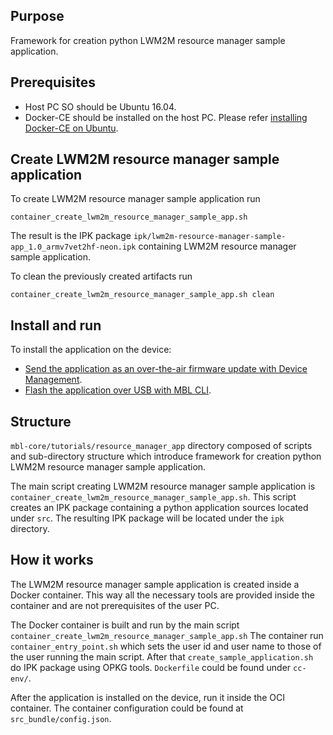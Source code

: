 ## Purpose

Framework for creation python LWM2M resource manager sample application.

## Prerequisites

 * Host PC SO should be Ubuntu 16.04.
 * Docker-CE should be installed on the host PC. Please refer [installing Docker-CE on Ubuntu](https://docs.docker.com/install/linux/docker-ce/ubuntu/).

## Create LWM2M resource manager sample application

To create LWM2M resource manager sample application run
```
container_create_lwm2m_resource_manager_sample_app.sh
```

The result is the IPK package ```ipk/lwm2m-resource-manager-sample-app_1.0_armv7vet2hf-neon.ipk``` 
containing LWM2M resource manager sample application.

To clean the previously created artifacts run
```
container_create_lwm2m_resource_manager_sample_app.sh clean
```

## Install and run

To install the application on the device:

 * [Send the application as an over-the-air firmware update with Device Management](https://os.mbed.com/docs/mbed-linux-os/v0.5/getting-started/tutorial-updating-mbl-devices-and-applications.html).
 * [Flash the application over USB with MBL CLI](https://os.mbed.com/docs/mbed-linux-os/v0.5/tools/device-update.html#update-an-application).



## Structure

```mbl-core/tutorials/resource_manager_app``` directory composed of scripts and sub-directory structure
which introduce framework for creation python LWM2M resource manager sample application.

The main script creating LWM2M resource manager sample application is ```container_create_lwm2m_resource_manager_sample_app.sh```.
This script creates an IPK package containing a python application sources located under ```src```.
The resulting IPK package will be located under the ```ipk``` directory.

## How it works

The LWM2M resource manager sample application is created inside a Docker container. This way all the necessary tools
are provided inside the container and are not prerequisites of the user PC. 

The Docker container is built and run by the main script ```container_create_lwm2m_resource_manager_sample_app.sh```
The container run  ```container_entry_point.sh``` which sets the user id and user name to those of the user running the main script.
After that ```create_sample_application.sh``` do IPK package using OPKG tools.
```Dockerfile``` could be found under ```cc-env/```. 

After the application is installed on the device, run it inside the OCI container. The container configuration could be found 
at ```src_bundle/config.json```.
